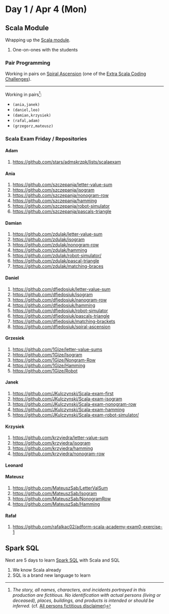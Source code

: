 # Day 1 / Apr 4 (Mon)

## Scala Module

Wrapping up the [Scala module](../scala/index.md).

1. One-on-ones with the students

### Pair Programming

Working in pairs on [Spiral Ascension](https://www.reddit.com/r/dailyprogrammer/comments/6i60lr/20170619_challenge_320_easy_spiral_ascension/) (one of the [Extra Scala Coding Challenges](../scala/024.md#extra-scala-coding-challenges)).

---

Working in pairs[^1]:

* `(ania,janek)`
* `(daniel,leo)`
* `(damian,krzysiek)`
* `(rafal,adam)`
* `(grzegorz,mateusz)`

### <span id="repositories"> Scala Exam Friday / Repositories

#### Adam

1. https://github.com/stars/admskrzpk/lists/scalaexam

#### Ania

1. <https://github.com/szczepanja/letter-value-sum>
1. <https://github.com/szczepanja/isogram>
1. <https://github.com/szczepanja/nonogram-row>
1. <https://github.com/szczepanja/hamming>
1. <https://github.com/szczepanja/robot-simulator>
1. <https://github.com/szczepanja/pascals-triangle>

#### Damian

1. <https://github.com/zdulak/letter-value-sum>
1. <https://github.com/zdulak/isogram>
1. <https://github.com/zdulak/nonogram-row>
1. <https://github.com/zdulak/hamming>
1. <https://github.com/zdulak/robot-simulator/>
1. <https://github.com/zdulak/pascal-triangle>
1. <https://github.com/zdulak/matching-braces>

#### Daniel

1. <https://github.com/dfiedosiuk/letter-value-sum>
1. <https://github.com/dfiedosiuk/isogram>
1. <https://github.com/dfiedosiuk/nanogram-row>
1. <https://github.com/dfiedosiuk/hamming>
1. <https://github.com/dfiedosiuk/robot-simulator>
1. <https://github.com/dfiedosiuk/pascals-triangle>
1. <https://github.com/dfiedosiuk/matching-brackets>
1. <https://github.com/dfiedosiuk/spiral-ascension>

#### Grzesiek

1. <https://github.com/1Gize/letter-value-sums>
1. <https://github.com/1Gize/Isogram>
1. <https://github.com/1Gize/Nongram-Row>
1. <https://github.com/1Gize/Hamming>
1. <https://github.com/1Gize/Robot>

#### Janek

1. <https://github.com/JKulczynski/Scala-exam-first>
1. <https://github.com/JKulczynski/Scala-exam-isogram>
1. <https://github.com/JKulczynski/Scala-exam-nonogram-row>
1. <https://github.com/JKulczynski/Scala-exam-hamming>
1. <https://github.com/JKulczynski/Scala-exam-robot-simulator/>

#### Krzysiek

1. <https://github.com/krzyjedra/letter-value-sum>
1. <https://github.com/krzyjedra/isogram>
1. <https://github.com/krzyjedra/hamming>
1. <https://github.com/krzyjedra/nonogram-row>

#### Leonard

#### Mateusz

1. <https://github.com/MateuszSab/LetterValSum>
1. <https://github.com/MateuszSab/Isogram>
1. <https://github.com/MateuszSab/NonogramRow>
1. <https://github.com/MateuszSab/Hamming>

#### Rafał

1. <https://github.com/rafalkac02/adform-scala-academy-exam0-exercise-1>

## Spark SQL

Next are 5 days to learn [Spark SQL](https://spark.apache.org/docs/latest/sql-programming-guide.html) with Scala and SQL

1. We know Scala already
1. SQL is a brand new language to learn

[^1]: _The story, all names, characters, and incidents portrayed in this production are fictitious. No identification with actual persons (living or deceased), places, buildings, and products is intended or should be inferred._ (cf. [All persons fictitious disclaimer](https://en.wikipedia.org/wiki/All_persons_fictitious_disclaimer))
